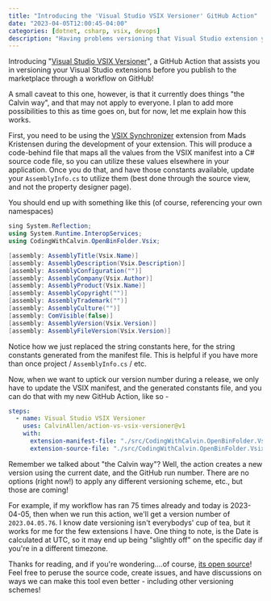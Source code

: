 ```yaml
---
title: "Introducing the 'Visual Studio VSIX Versioner' GitHub Action"
date: "2023-04-05T12:00:45-04:00"
categories: [dotnet, csharp, vsix, devops]
description: "Having problems versioning that Visual Studio extension you're trying to publish through a GitHub workflow? I gotchu."
---
```


Introducing "[Visual Studio VSIX Versioner](https://github.com/marketplace/actions/visual-studio-vsix-versioner)", a GitHub Action that assists you in versioning your Visual Studio extensions before you publish to the marketplace through a workflow on GitHub!

A small caveat to this one, however, is that it currently does things "the Calvin way", and that may not apply to everyone. I plan to add more possibilities to this as time goes on, but for now, let me explain how this works.

First, you need to be using the [VSIX Synchronizer](https://marketplace.visualstudio.com/items?itemName=MadsKristensen.VsixSynchronizer64) extension from Mads Kristensen during the development of your extension. This will produce a code-behind file that maps all the values from the VSIX manifest into a C# source code file, so you can utilize these values elsewhere in your application. Once you do that, and have those constants available, update your `AssemblyInfo.cs` to utilize them (best done through the source view, and not the property designer page).

You should end up with something like this (of course, referencing your own namespaces)

```csharp
sing System.Reflection;
using System.Runtime.InteropServices;
using CodingWithCalvin.OpenBinFolder.Vsix;

[assembly: AssemblyTitle(Vsix.Name)]
[assembly: AssemblyDescription(Vsix.Description)]
[assembly: AssemblyConfiguration("")]
[assembly: AssemblyCompany(Vsix.Author)]
[assembly: AssemblyProduct(Vsix.Name)]
[assembly: AssemblyCopyright("")]
[assembly: AssemblyTrademark("")]
[assembly: AssemblyCulture("")]
[assembly: ComVisible(false)]
[assembly: AssemblyVersion(Vsix.Version)]
[assembly: AssemblyFileVersion(Vsix.Version)]
```

Notice how we just replaced the string constants here, for the string constants generated from the manifest file. This is helpful if you have more than once project / `AssemblyInfo.cs` / etc.

Now, when we want to uptick our version number during a release, we only have to update the VSIX manifest, and the generated constants file, and you can do that with my new GitHub Action, like so -

```yaml
steps:
  - name: Visual Studio VSIX Versioner
    uses: CalvinAllen/action-vs-vsix-versioner@v1
    with:
      extension-manifest-file: "./src/CodingWithCalvin.OpenBinFolder.Vsix/source.extension.vsixmanifest"
      extension-source-file: "./src/CodingWithCalvin.OpenBinFolder.Vsix/source.extension.cs"
```

Remember we talked about "the Calvin way"? Well, the action creates a new version using the current date, and the GitHub run number. There are no options (right now!) to apply any different versioning scheme, etc., but those are coming!

For example, if my workflow has ran 75 times already and today is 2023-04-05, then when we run this action, we'll get a version number of `2023.04.05.76`. I know date versioning isn't everybodys' cup of tea, but it works for me for the few extensions I have. One thing to note, is the Date is calculated at UTC, so it may end up being "slightly off" on the specific day if you're in a different timezone.

Thanks for reading, and if you're wondering....of course, [its open source](https://github.com/CalvinAllen/action-vs-vsix-versioner)! Feel free to peruse the source code, create issues, and have discussions on ways we can make this tool even better - including other versioning schemes!
